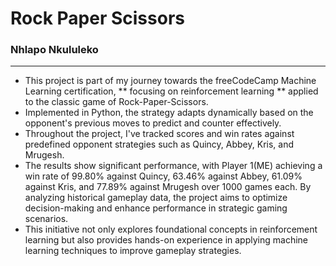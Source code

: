 # Rock Paper Scissors
### Nhlapo Nkululeko
<hr>

- This project is part of my journey towards the freeCodeCamp Machine Learning certification, ** focusing on reinforcement learning ** applied to the classic game of Rock-Paper-Scissors. 
- Implemented in Python, the strategy adapts dynamically based on the opponent's previous moves to predict and counter effectively. 
- Throughout the project, I've tracked scores and win rates against predefined opponent strategies such as Quincy, Abbey, Kris, and Mrugesh. 
- The results show significant performance, with Player 1(ME) achieving a win rate of 99.80% against Quincy, 63.46% against Abbey, 61.09% against Kris, and 77.89% against Mrugesh over 1000 games each. By analyzing historical gameplay data, the project aims to optimize decision-making and enhance performance in strategic gaming scenarios. 
- This initiative not only explores foundational concepts in reinforcement learning but also provides hands-on experience in applying machine learning techniques to improve gameplay strategies.
